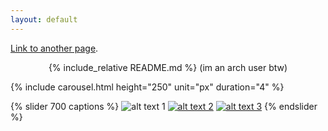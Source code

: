 ```yaml
---
layout: default
---
```

[Link to another page](./another-page.html).

<div align="center">

{% include_relative README.md %}
(im an arch user btw)
</div>

{% include carousel.html height="250" unit="px" duration="4" %}

{% slider 700 captions %}
    ![alt text 1](image1.jpg)
    [![alt text 2](image2.jpg)](/page/url)
    [![alt text 3](image3.jpg)](http://example.com)
 {% endslider %}
